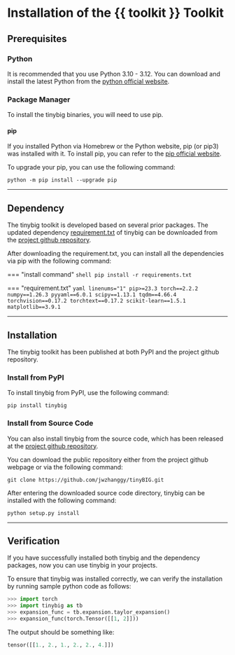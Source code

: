 # Installation of the {{ toolkit }} Toolkit

## Prerequisites

### Python

It is recommended that you use Python 3.10 - 3.12. You can download and install the latest Python 
from the [python official website](https://www.python.org/downloads/).

### Package Manager

To install the tinybig binaries, you will need to use pip. 

#### pip

If you installed Python via Homebrew or the Python website, pip (or pip3) was installed with it.
To install pip, you can refer to the [pip official website](https://pip.pypa.io/en/stable/installation/).

To upgrade your pip, you can use the following command:
```shell
python -m pip install --upgrade pip
```

<!--
#### Anaconda

To install Anaconda, you can download graphical installer provided at the 
[Anaconda official website](https://www.anaconda.com/download/success). 
-->

--------------------

## Dependency

The tinybig toolkit is developed based on several prior packages. 
The updated dependency [requirement.txt](https://github.com/jwzhanggy/tinyBIG/blob/main/requirements.txt) of tinybig
can be downloaded from the [project github repository](https://github.com/jwzhanggy/tinyBIG).

After downloading the requirement.txt, you can install all the dependencies via pip with the following command:

=== "install command"
    ```shell
    pip install -r requirements.txt
    ```

=== "requirement.txt"
    ``` yaml linenums="1"
    pip>=23.3
    torch==2.2.2
    numpy==1.26.3
    pyyaml==6.0.1
    scipy==1.13.1
    tqdm==4.66.4
    torchvision==0.17.2
    torchtext==0.17.2
    scikit-learn==1.5.1
    matplotlib==3.9.1
    ```

--------------------

## Installation

The tinybig toolkit has been published at both PyPI and the project github repository.

### Install from PyPI

To install tinybig from PyPI, use the following command:

```shell
pip install tinybig
```
<!--
### Anaconda

To install PyTorch via Anaconda, use the following conda command:

```shell
caonda install tinybig
```
-->
### Install from Source Code

You can also install tinybig from the source code, which has been released at the 
[project github repository](https://github.com/jwzhanggy/tinyBIG). 

You can download the public repository either from the project github webpage or via the following command:
```shell
git clone https://github.com/jwzhanggy/tinyBIG.git
```

After entering the downloaded source code directory, tinybig can be installed with the following command:

```shell
python setup.py install
```

--------------------

## Verification

If you have successfully installed both tinybig and the dependency packages, now you can use tinybig in your projects.

To ensure that tinybig was installed correctly, we can verify the installation by running sample python code as follows:

```python
>>> import torch
>>> import tinybig as tb
>>> expansion_func = tb.expansion.taylor_expansion()
>>> expansion_func(torch.Tensor([[1, 2]]))
```
The output should be something like:
```python
tensor([[1., 2., 1., 2., 2., 4.]])
```